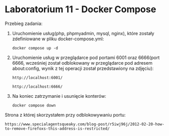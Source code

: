 # Laboratorium 11 - Docker Compose

Przebieg zadania:
1. Uruchomienie usług(php, phpmyadmin, mysql, nginx), które zostały zdefiniowane w pliku docker-compose.yml:
    ```
    docker compose up -d
    ```
2. Uruchomienie usług w przeglądarce pod portami 6001 oraz 6666(port 6666, wcześniej został odblokowany w przeglądarce pod adresem about:config, wynik z tej operacji został przedstawiony na zdjęciu):
    ```
    http://localhost:6001/
    ```
    ```
    http://localhost:6666/
    ```
3. Na koniec zatrzymanie i usunięcie konterów:
    ```
    docker compose down
    ```


Strona z której skorzystałem przy odblokowywaniu portu:
```
https://www.specialagentsqueaky.com/blog-post/r5iwj96j/2012-02-20-how-to-remove-firefoxs-this-address-is-restricted/
```
